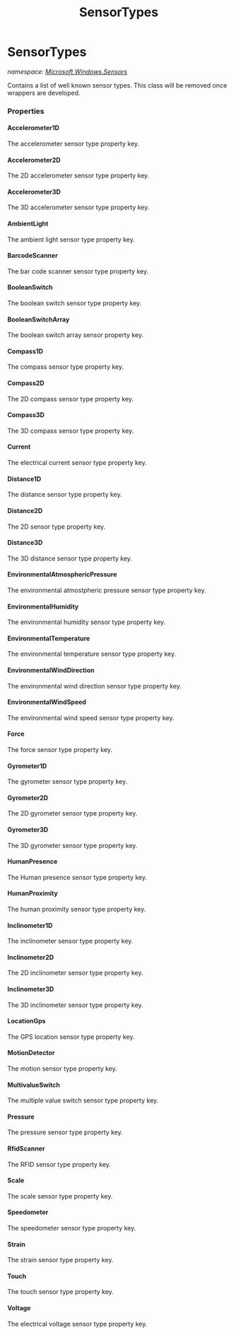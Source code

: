 ﻿---
title: SensorTypes
---

# SensorTypes
_namespace: [Microsoft.Windows.Sensors](N-Microsoft.Windows.Sensors.html)_

Contains a list of well known sensor types. This class will be removed once wrappers are developed.



### Properties

#### Accelerometer1D
The accelerometer sensor type property key.
#### Accelerometer2D
The 2D accelerometer sensor type property key.
#### Accelerometer3D
The 3D accelerometer sensor type property key.
#### AmbientLight
The ambient light sensor type property key.
#### BarcodeScanner
The bar code scanner sensor type property key.
#### BooleanSwitch
The boolean switch sensor type property key.
#### BooleanSwitchArray
The boolean switch array sensor property key.
#### Compass1D
The compass sensor type property key.
#### Compass2D
The 2D compass sensor type property key.
#### Compass3D
The 3D compass sensor type property key.
#### Current
The electrical current sensor type property key.
#### Distance1D
The distance sensor type property key.
#### Distance2D
The 2D sensor type property key.
#### Distance3D
The 3D distance sensor type property key.
#### EnvironmentalAtmosphericPressure
The environmental atmostpheric pressure sensor type property key.
#### EnvironmentalHumidity
The environmental humidity sensor type property key.
#### EnvironmentalTemperature
The environmental temperature sensor type property key.
#### EnvironmentalWindDirection
The environmental wind direction sensor type property key.
#### EnvironmentalWindSpeed
The environmental wind speed sensor type property key.
#### Force
The force sensor type property key.
#### Gyrometer1D
The gyrometer sensor type property key.
#### Gyrometer2D
The 2D gyrometer sensor type property key.
#### Gyrometer3D
The 3D gyrometer sensor type property key.
#### HumanPresence
The Human presence sensor type property key.
#### HumanProximity
The human proximity sensor type property key.
#### Inclinometer1D
The inclinometer sensor type property key.
#### Inclinometer2D
The 2D inclinometer sensor type property key.
#### Inclinometer3D
The 3D inclinometer sensor type property key.
#### LocationGps
The GPS location sensor type property key.
#### MotionDetector
The motion sensor type property key.
#### MultivalueSwitch
The multiple value switch sensor type property key.
#### Pressure
The pressure sensor type property key.
#### RfidScanner
The RFID sensor type property key.
#### Scale
The scale sensor type property key.
#### Speedometer
The speedometer sensor type property key.
#### Strain
The strain sensor type property key.
#### Touch
The touch sensor type property key.
#### Voltage
The electrical voltage sensor type property key.

